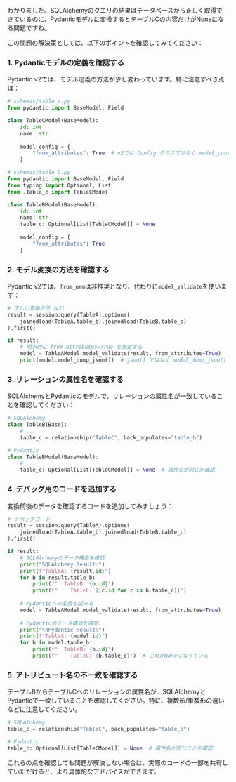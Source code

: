 わかりました。SQLAlchemyのクエリの結果はデータベースから正しく取得できているのに、Pydanticモデルに変換するとテーブルCの内容だけがNoneになる問題ですね。

この問題の解決策としては、以下のポイントを確認してみてください：

### 1. Pydanticモデルの定義を確認する

Pydantic v2では、モデル定義の方法が少し変わっています。特に注意すべき点は：

```python
# schemas/table_c.py
from pydantic import BaseModel, Field

class TableCModel(BaseModel):
    id: int
    name: str
    
    model_config = {
        "from_attributes": True  # v2では Config クラスではなく model_config を使用
    }

# schemas/table_b.py
from pydantic import BaseModel, Field
from typing import Optional, List
from .table_c import TableCModel

class TableBModel(BaseModel):
    id: int
    name: str
    table_c: Optional[List[TableCModel]] = None
    
    model_config = {
        "from_attributes": True
    }
```

### 2. モデル変換の方法を確認する

Pydantic v2では、`from_orm`は非推奨となり、代わりに`model_validate`を使います：

```python
# 正しい変換方法（v2）
result = session.query(TableA).options(
    joinedload(TableA.table_b).joinedload(TableB.table_c)
).first()

if result:
    # 明示的に from_attributes=True を指定する
    model = TableAModel.model_validate(result, from_attributes=True)
    print(model.model_dump_json())  # json() ではなく model_dump_json() を使用
```

### 3. リレーションの属性名を確認する

SQLAlchemyとPydanticのモデルで、リレーションの属性名が一致していることを確認してください：

```python
# SQLAlchemy
class TableB(Base):
    # ...
    table_c = relationship("TableC", back_populates="table_b")

# Pydantic
class TableBModel(BaseModel):
    # ...
    table_c: Optional[List[TableCModel]] = None  # 属性名が同じか確認
```

### 4. デバッグ用のコードを追加する

変換前後のデータを確認するコードを追加してみましょう：

```python
# デバッグコード
result = session.query(TableA).options(
    joinedload(TableA.table_b).joinedload(TableB.table_c)
).first()

if result:
    # SQLAlchemyのデータ構造を確認
    print("SQLAlchemy Result:")
    print(f"TableA: {result.id}")
    for b in result.table_b:
        print(f"  TableB: {b.id}")
        print(f"    TableC: {[c.id for c in b.table_c]}")
    
    # Pydanticへの変換を試みる
    model = TableAModel.model_validate(result, from_attributes=True)
    
    # Pydanticのデータ構造を確認
    print("\nPydantic Result:")
    print(f"TableA: {model.id}")
    for b in model.table_b:
        print(f"  TableB: {b.id}")
        print(f"    TableC: {b.table_c}")  # これがNoneになっている
```

### 5. アトリビュート名の不一致を確認する

テーブルBからテーブルCへのリレーションの属性名が、SQLAlchemyとPydanticで一致していることを確認してください。特に、複数形/単数形の違いなどに注意してください。

```python
# SQLAlchemy
table_c = relationship("TableC", back_populates="table_b")

# Pydantic
table_c: Optional[List[TableCModel]] = None  # 属性名が同じことを確認
```

これらの点を確認しても問題が解決しない場合は、実際のコードの一部を共有していただけると、より具体的なアドバイスができます。
